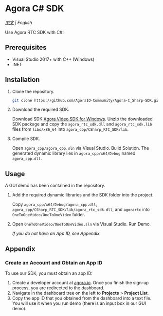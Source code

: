 # Agora C# SDK
*[中文](Readme.zh.md) | English*

Use Agora RTC SDK with C#! 

## Prerequisites

- Visual Studio 2017+ with C++ (Windows)
- .NET

## Installation

1. Clone the repository.

   ```bash
   git clone https://github.com/AgoraIO-Community/Agora-C_Sharp-SDK.git
   ```

2. Download the required SDK.

   Download SDK [Agora Video SDK for Windows](https://download.agora.io/sdk/release/Agora_Native_SDK_for_Windows_v3_1_2_FULL.zip). Unzip the downloaded SDK package and copy the `agora_rtc_sdk.dll` and `agora_rtc_sdk.lib` files from `libs/x86_64` into `agora_cpp/CSharp_RTC_SDK/lib`.

3. Compile SDK.

   Open `agora_cpp/agora_cpp.sln` via Visual Studio. Build Solution. The generated dynamic library lies in `agora_cpp/x64/Debug` named `agora_cpp.dll`.

## Usage

A GUI demo has been contained in the repository.

1. Add the required dynamic libraries and the SDK folder into the project.

   Copy `agora_cpp/x64/Debug/agora_cpp.dll`, `agora_cpp/CSharp_RTC_SDK/lib/agora_rtc_sdk.dll`, and `agorartc` into `OneToOneVideo/OneToOneVideo` folder.

2. Open `OneToOneVideo/OneToOneVideo.sln` via Visual Studio. Run Demo.

   *If you do not have an App ID, see Appendix.*

## Appendix

### Create an Account and Obtain an App ID

To use our SDK, you must obtain an app ID: 

1. Create a developer account at [agora.io](https://dashboard.agora.io/signin/). Once you finish the sign-up process, you are redirected to the dashboard.
2. Navigate in the dashboard tree on the left to **Projects** > **Project List**.
3. Copy the app ID that you obtained from the dashboard into a text file. You will use it when you run demo (there is an input box in our GUI demo).
